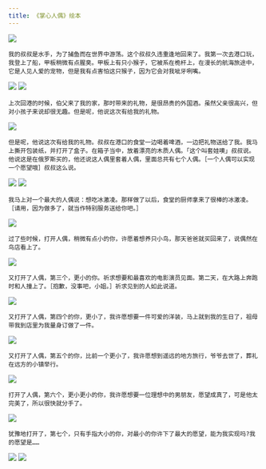 ```yaml
---
title: 《掌心人偶》绘本
---
```

![](/assets/zhangxinrenou/1.png)

	我的叔叔是水手，为了捕鱼而在世界中游荡。这个叔叔久违重逢地回来了。我第一次去港口玩，我登上了船，甲板稍微有点腥臭。甲板上有只小猴子，它被系在桅杆上，在漫长的航海旅途中，它是人见人爱的宠物，但是我有点害怕这只猴子，因为它会对我呲牙咧嘴。

![](/assets/zhangxinrenou/2.png)
![](/assets/zhangxinrenou/3.png)

	上次回港的时候，伯父来了我的家，那时带来的礼物，是很昂贵的外国酒。虽然父亲很高兴，但对小孩子来说却很无趣。但是呢，他说这次有给我的礼物。

![](/assets/zhangxinrenou/4.png)

	但是呢，他说这次有给我的礼物。叔叔在港口的食堂一边喝着啤酒，一边把礼物送给了我。我马上撕开包装纸，并打开了盒子。在箱子当中，放着漂亮的木质人偶。「这个叫套娃噢」叔叔说。他说这是在俄罗斯买的，他还说这人偶里套着人偶，里面总共有七个人偶。［一个人偶可以实现一个愿望哦］叔叔这么说。

![](/assets/zhangxinrenou/5.png)
![](/assets/zhangxinrenou/6.png)

	我马上对一个最大的人偶说：想吃冰激凌。那样做了以后，食堂的厨师拿来了很棒的冰激凌。［请用，因为做多了，就当作特别服务送给你吧。］

![](/assets/zhangxinrenou/7.png)

	过了些时候，打开人偶，稍微有点小的你，许愿着想养只小鸟，那天爸爸就买回来了，说偶然在鸟店看上了。

![](/assets/zhangxinrenou/8.png)

	又打开了人偶，第三个，更小的你。祈求想要和最喜欢的电影演员见面。第二天，在大路上奔跑时和人撞上了。［抱歉，没事吧，小姐。］祈求见到的人如此说道。

![](/assets/zhangxinrenou/9.png)

	又打开了人偶，第四个的你，更小了，我许愿想要一件可爱的洋装，马上就到我的生日了，祖母带我到店里为我量身订做了一件。

![](/assets/zhangxinrenou/10.png)

	又打开了人偶，第五个的你，比前一个更小了，我许愿想到遥远的地方旅行，爷爷去世了，葬礼在远方的小镇举行。

![](/assets/zhangxinrenou/11.png)


	打开了人偶，第六个，更小更小的你，我许愿想要一位理想中的男朋友，愿望成真了，可是他太完美了，所以很快就分手了。

![](/assets/zhangxinrenou/12.png)

	犹豫地打开了，第七个，只有手指大小的你，对最小的你许下了最大的愿望，能为我实现吗?我的愿望是……

![](/assets/zhangxinrenou/13.png)
![](/assets/zhangxinrenou/14.png)